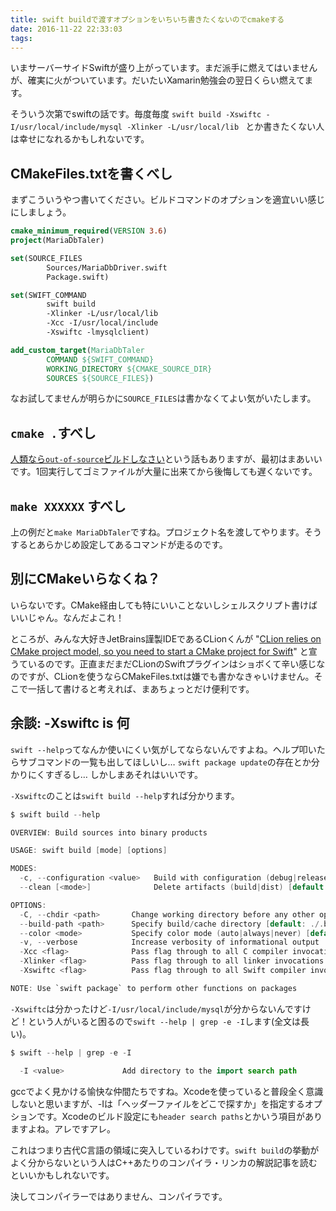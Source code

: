 ```yaml
---
title: swift buildで渡すオプションをいちいち書きたくないのでcmakeする
date: 2016-11-22 22:33:03
tags:
---
```


いまサーバーサイドSwiftが盛り上がっています。まだ派手に燃えてはいませんが、確実に火がついています。だいたいXamarin勉強会の翌日くらい燃えてます。

そういう次第でswiftの話です。毎度毎度 `swift build -Xswiftc -I/usr/local/include/mysql -Xlinker -L/usr/local/lib
` とか書きたくない人は幸せになれるかもしれないです。

## CMakeFiles.txtを書くべし

まずこういうやつ書いてください。ビルドコマンドのオプションを適宜いい感じにしましょう。

```cmake
cmake_minimum_required(VERSION 3.6)
project(MariaDbTaler)

set(SOURCE_FILES
        Sources/MariaDbDriver.swift
        Package.swift)

set(SWIFT_COMMAND
        swift build
        -Xlinker -L/usr/local/lib
        -Xcc -I/usr/local/include
        -Xswiftc -lmysqlclient)

add_custom_target(MariaDbTaler
        COMMAND ${SWIFT_COMMAND}
        WORKING_DIRECTORY ${CMAKE_SOURCE_DIR}
        SOURCES ${SOURCE_FILES})
```

なお試してませんが明らかに`SOURCE_FILES`は書かなくてよい気がいたします。

## `cmake .`すべし

[人類なら`out-of-source`ビルドしなさい](http://qiita.com/osamu0329/items/7de2b190df3cfb4ad0ca)という話もありますが、最初はまあいいです。1回実行してゴミファイルが大量に出来てから後悔しても遅くないです。

## `make XXXXXX` すべし

上の例だと`make MariaDbTaler`ですね。プロジェクト名を渡してやります。そうするとあらかじめ設定してあるコマンドが走るのです。

## 別にCMakeいらなくね？

いらないです。CMake経由しても特にいいことないしシェルスクリプト書けばいいじゃん。なんだよこれ！

ところが、みんな大好きJetBrains謹製IDEであるCLionくんが "[CLion relies on CMake project model, so you need to start a CMake project for Swift](https://blog.jetbrains.com/clion/2015/12/swift-plugin-for-clion/)" と宣うているのです。正直まだまだCLionのSwiftプラグインはショボくて辛い感じなのですが、CLionを使うならCMakeFiles.txtは嫌でも書かなきゃいけません。そこで一括して書けると考えれば、まあちょっとだけ便利です。

## 余談: -Xswiftc is 何

`swift --help`ってなんか使いにくい気がしてならないんですよね。ヘルプ叩いたらサブコマンドの一覧も出してほしいし… `swift package update`の存在とか分かりにくすぎるし… しかしまあそれはいいです。

`-Xswiftc`のことは`swift build --help`すれば分かります。

```swift
$ swift build --help

OVERVIEW: Build sources into binary products

USAGE: swift build [mode] [options]

MODES:
  -c, --configuration <value>   Build with configuration (debug|release) [default: debug]
  --clean [<mode>]              Delete artifacts (build|dist) [default: build]

OPTIONS:
  -C, --chdir <path>       Change working directory before any other operation
  --build-path <path>      Specify build/cache directory [default: ./.build]
  --color <mode>           Specify color mode (auto|always|never) [default: auto]
  -v, --verbose            Increase verbosity of informational output
  -Xcc <flag>              Pass flag through to all C compiler invocations
  -Xlinker <flag>          Pass flag through to all linker invocations
  -Xswiftc <flag>          Pass flag through to all Swift compiler invocations

NOTE: Use `swift package` to perform other functions on packages
```

`-Xswiftc`は分かったけど`-I/usr/local/include/mysql`が分からないんですけど！という人がいると困るので`swift --help | grep -e -I`します(全文は長い)。

```swift
$ swift --help | grep -e -I

  -I <value>             Add directory to the import search path
```

gccでよく見かける愉快な仲間たちですね。Xcodeを使っていると普段全く意識しないと思いますが、-Iは「ヘッダーファイルをどこで探すか」を指定するオプションです。Xcodeのビルド設定にも`header search paths`とかいう項目がありますよね。アレですアレ。

これはつまり古代C言語の領域に突入しているわけです。`swift build`の挙動がよく分からないという人はC++あたりのコンパイラ・リンカの解説記事を読むといいかもしれないです。

決してコンパイラーではありません、コンパイラです。